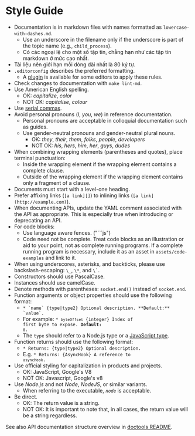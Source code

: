 # Style Guide

* Documentation is in markdown files with names formatted as `lowercase-with-dashes.md`.
  * Use an underscore in the filename only if the underscore is part of the topic name (e.g., `child_process`).
  * Có các ngoại lệ cho một số tập tin, chẳng hạn như các tập tin markdown ở mức cao nhất.
* Tài liệu nên giới hạn mỗi dòng dài nhất là 80 ký tự.
* `.editorconfig` describes the preferred formatting.
  * A [plugin](https://editorconfig.org/#download) is available for some editors to apply these rules.
* Check changes to documentation with `make lint-md`.
* Use American English spelling.
  * OK: _capitalize_, _color_
  * NOT OK: _capitalise_, _colour_
* Use [serial commas](https://en.wikipedia.org/wiki/Serial_comma).
* Avoid personal pronouns (_I_, _you_, _we_) in reference documentation.
  * Personal pronouns are acceptable in colloquial documentation such as guides.
  * Use gender-neutral pronouns and gender-neutral plural nouns.
    * OK: _they_, _their_, _them_, _folks_, _people_, _developers_
    * NOT OK: _his_, _hers_, _him_, _her_, _guys_, _dudes_
* When combining wrapping elements (parentheses and quotes), place terminal punctuation:
  * Inside the wrapping element if the wrapping element contains a complete clause.
  * Outside of the wrapping element if the wrapping element contains only a fragment of a clause.
* Documents must start with a level-one heading.
* Prefer affixing links (`[a link][]`) to inlining links (`[a link](http://example.com)`).
* When documenting APIs, update the YAML comment associated with the API as appropriate. This is especially true when introducing or deprecating an API.
* For code blocks:
  * Use language aware fences. ("```js")
  * Code need not be complete. Treat code blocks as an illustration or aid to your point, not as complete running programs. If a complete running program is necessary, include it as an asset in `assets/code-examples` and link to it.
* When using underscores, asterisks, and backticks, please use backslash-escaping: `\_`, `\*`, and `` \` ``.
* Constructors should use PascalCase.
* Instances should use camelCase.
* Denote methods with parentheses: `socket.end()` instead of `socket.end`.
* Function arguments or object properties should use the following format:
  * ``* `name` {type|type2} Optional description. **Default:** `value`.``
  <!--lint disable maximum-line-length remark-lint-->
  * For example: <code>* `byteOffset` {integer} Index of first byte to expose. **Default:** `0`.</code>
  <!--lint enable maximum-line-length remark-lint-->
  * The `type` should refer to a Node.js type or a [JavaScript type](https://developer.mozilla.org/en-US/docs/Web/JavaScript/Guide/Grammar_and_types#Data_structures_and_types).
* Function returns should use the following format:
  * <code>* Returns: {type|type2} Optional description.</code>
  * E.g. <code>* Returns: {AsyncHook} A reference to `asyncHook`.</code>
* Use official styling for capitalization in products and projects.
  * OK: JavaScript, Google's V8
  <!--lint disable prohibited-strings remark-lint-->
  * NOT OK: Javascript, Google's v8
* Use _Node.js_ and not _Node_, _NodeJS_, or similar variants.
  <!-- lint enable prohibited-strings remark-lint-->
  * When referring to the executable, _`node`_ is acceptable.
* Be direct.
  * OK: The return value is a string.
  <!-- lint disable prohibited-strings remark-lint-->
  * NOT OK: It is important to note that, in all cases, the return value will be a string regardless.
  <!-- lint enable prohibited-strings remark-lint-->

See also API documentation structure overview in [doctools README](../tools/doc/README.md).
